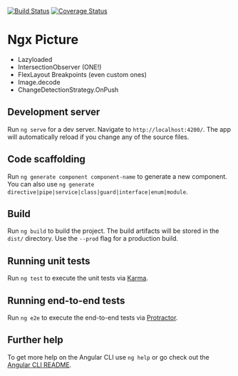 [![Build Status](https://travis-ci.org/mralexandernickel/ngx-picture.svg?branch=master)](https://travis-ci.org/mralexandernickel/ngx-picture)
[![Coverage Status](https://coveralls.io/repos/github/mralexandernickel/ngx-picture/badge.svg?branch=master)](https://coveralls.io/github/mralexandernickel/ngx-picture?branch=master)

# Ngx Picture

- Lazyloaded
- IntersectionObserver (ONE!)
- FlexLayout Breakpoints (even custom ones)
- Image.decode
- ChangeDetectionStrategy.OnPush

## Development server

Run `ng serve` for a dev server. Navigate to `http://localhost:4200/`. The app will automatically reload if you change any of the source files.

## Code scaffolding

Run `ng generate component component-name` to generate a new component. You can also use `ng generate directive|pipe|service|class|guard|interface|enum|module`.

## Build

Run `ng build` to build the project. The build artifacts will be stored in the `dist/` directory. Use the `--prod` flag for a production build.

## Running unit tests

Run `ng test` to execute the unit tests via [Karma](https://karma-runner.github.io).

## Running end-to-end tests

Run `ng e2e` to execute the end-to-end tests via [Protractor](http://www.protractortest.org/).

## Further help

To get more help on the Angular CLI use `ng help` or go check out the [Angular CLI README](https://github.com/angular/angular-cli/blob/master/README.md).
